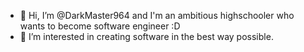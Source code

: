 - 👋 Hi, I’m @DarkMaster964 and I'm an ambitious highschooler who wants to become software engineer :D
- 👀 I’m interested in creating software in the best way possible.
